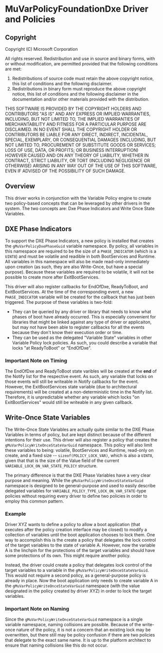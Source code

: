 # MuVarPolicyFoundationDxe Driver and Policies
## Copyright

Copyright (C) Microsoft Corporation

All rights reserved. Redistribution and use in source and binary forms, with or without modification, are permitted provided that the following conditions are met:
1. Redistributions of source code must retain the above copyright notice, this list of conditions and the following disclaimer.
2. Redistributions in binary form must reproduce the above copyright notice, this list of conditions and the following disclaimer in the documentation and/or other materials provided with the distribution.

THIS SOFTWARE IS PROVIDED BY THE COPYRIGHT HOLDERS AND CONTRIBUTORS "AS IS" AND ANY EXPRESS OR IMPLIED WARRANTIES, INCLUDING, BUT NOT LIMITED TO, THE IMPLIED WARRANTIES OF MERCHANTABILITY AND FITNESS FOR A PARTICULAR PURPOSE ARE DISCLAIMED. IN NO EVENT SHALL THE COPYRIGHT HOLDER OR CONTRIBUTORS BE LIABLE FOR ANY DIRECT, INDIRECT, INCIDENTAL, SPECIAL, EXEMPLARY, OR CONSEQUENTIAL DAMAGES (INCLUDING, BUT NOT LIMITED TO, PROCUREMENT OF SUBSTITUTE GOODS OR SERVICES; LOSS OF USE, DATA, OR PROFITS; OR BUSINESS INTERRUPTION) HOWEVER CAUSED AND ON ANY THEORY OF LIABILITY, WHETHER IN CONTRACT, STRICT LIABILITY, OR TORT (INCLUDING NEGLIGENCE OR OTHERWISE) ARISING IN ANY WAY OUT OF THE USE OF THIS SOFTWARE, EVEN IF ADVISED OF THE POSSIBILITY OF SUCH DAMAGE.

## Overview

This driver works in conjunction with the Variable Policy engine to create two policy-based concepts that can be leveraged by other drivers in the system. The two concepts are: Dxe Phase Indicators and Write Once State Variables.

## DXE Phase Indicators

To support the DXE Phase Indicators, a new policy is installed that creates the `gMuVarPolicyDxePhaseGuid` variable namespace. By policy, all variables in this namespace are required to be the size of a `PHASE_INDICATOR` (which is a `UINT8`) and must be volatile and readible in both BootServices and Runtime. All variables in this namespace will also be made read-only immediately upon creation (as such, they are also Write-Once, but have a special purpose). Because these variables are required to be volatile, it will not be possible to create more after ExitBootServices.

This driver will also register callbacks for EndOfDxe, ReadyToBoot, and ExitBootServices. At the time of the corresponding event, a new `PHASE_INDICATOR` variable will be created for the callback that has just been triggered. The purpose of these variables is two-fold:

- They can be queried by any driver or library that needs to know what phases of boot have already occurred. This is especially convenient for libraries that might be linked against any type of driver or applicaiton, but may not have been able to register callbacks for all the events because they don't know their execution order or time.
- They can be used as the delegated "Variable State" variables in other Variable Policy lock policies. As such, you could describe a variable that locks "at ReadyToBoot" or "EndOfDxe".

### Important Note on Timing

The EndOfDxe and ReadyToBoot state varibles will be created at the **end** of the Notify list for the respective event. As such, any variable that locks on those events will still be writeable in Notify callbacks for the event. However, the ExitBootServices state variable (due to architectural requirements) will be created at a non-deterministic time in the Notify list. Therefore, it is unpredictable whether any variable which locks "on ExitBootServices" would still be writeable in any given callback.

## Write-Once State Variables

The Write-Once State Variables are actually quite similar to the DXE Phase Variables in terms of policy, but are kept distinct because of the different intentions for their use. This driver will also register a policy that creates the `gMuVarPolicyWriteOnceStateVarGuid` namespace. This policy will also limit these variables to being: volatile, BootServices and Runtime, read-only on create, and a fixed size -- `sizeof(POLICY_LOCK_VAR)`, which is also a `UINT8`, given that that is the size of the Value field of the current `VARIABLE_LOCK_ON_VAR_STATE_POLICY` structure.

The primary difference is that the DXE Phase Variables have a very clear purpose and meaning. While the `gMuVarPolicyWriteOnceStateVarGuid` namespace is designed to be general-purpose and used to easily describe delegated variables for `VARIABLE_POLICY_TYPE_LOCK_ON_VAR_STATE`-type policies without requiring every driver to define two policies in order to employ this common pattern.

### Example

Driver XYZ wants to define a policy to allow a boot application (that executes after the policy creation interface may be closed) to modify a collection of variables until the boot application chooses to lock them. One way to accomplish this is the create a policy that delegates the lock control of the target variables to the state of variable A. However, now the variable A is the linchpin for the protections of the target variables and should have some protections of its own. This might require another policy.

Instead, the driver could create a policy that delegates lock control of the target variables to a variable in the `gMuVarPolicyWriteOnceStateVarGuid`. This would not require a second policy, as a general-purpose policy is already in place. Now the boot application only needs to create variable A in the `gMuVarPolicyWriteOnceStateVarGuid` namespace (with the value designated in the policy created by driver XYZ) in order to lock the target variables.

### Important Note on Naming

Since the `gMuVarPolicyWriteOnceStateVarGuid` namespace is a single variable namespace, naming collisions are possible. Because of the write-once nature of the policy, it is not a concern that an existing lock may be overwritten, but there still may be policy confusion if there are two policies that delegate to the exact same name. It is up to the platform architect to ensure that naming collisions like this do not occur.

